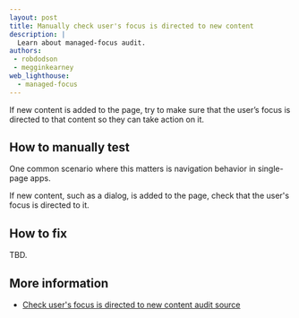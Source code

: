 ```yaml
---
layout: post
title: Manually check user's focus is directed to new content
description: |
  Learn about managed-focus audit.
authors:
 - robdodson
 - megginkearney
web_lighthouse:
  - managed-focus
---
```


If new content is added to the page,
try to make sure that the user’s focus is directed to that content
so they can take action on it.

## How to manually test

One common scenario where this matters is navigation behavior in single-page apps.

If new content, such as a dialog, is added to the page,
check that the user's focus is directed to it.

## How to fix

TBD.

## More information

- [Check user's focus is directed to new content audit source](https://github.com/GoogleChrome/lighthouse/blob/ecd10efc8230f6f772e672cd4b05e8fbc8a3112d/lighthouse-core/audits/accessibility/manual/managed-focus.js)
